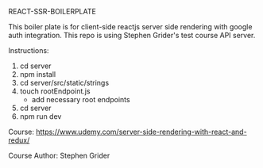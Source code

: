 REACT-SSR-BOILERPLATE

This boiler plate is for client-side reactjs server side rendering with google auth integration. This repo is using Stephen Grider's test course API server.


Instructions:

1. cd server
2. npm install
3. cd server/src/static/strings
4. touch rootEndpoint.js
    - add necessary root endpoints
5. cd server
6. npm run dev


Course: https://www.udemy.com/server-side-rendering-with-react-and-redux/

Course Author: Stephen Grider
